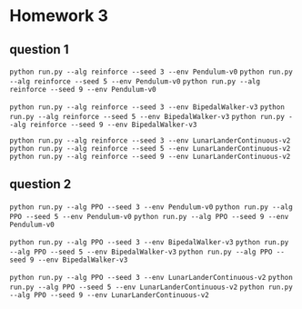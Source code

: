 # Homework 3    

## question 1    

`python run.py --alg reinforce --seed 3 --env Pendulum-v0`
`python run.py --alg reinforce --seed 5 --env Pendulum-v0`
`python run.py --alg reinforce --seed 9 --env Pendulum-v0`

`python run.py --alg reinforce --seed 3 --env BipedalWalker-v3`
`python run.py --alg reinforce --seed 5 --env BipedalWalker-v3`
`python run.py --alg reinforce --seed 9 --env BipedalWalker-v3`

`python run.py --alg reinforce --seed 3 --env LunarLanderContinuous-v2`
`python run.py --alg reinforce --seed 5 --env LunarLanderContinuous-v2`
`python run.py --alg reinforce --seed 9 --env LunarLanderContinuous-v2`

## question 2    

`python run.py --alg PPO --seed 3 --env Pendulum-v0`
`python run.py --alg PPO --seed 5 --env Pendulum-v0`
`python run.py --alg PPO --seed 9 --env Pendulum-v0`

`python run.py --alg PPO --seed 3 --env BipedalWalker-v3`
`python run.py --alg PPO --seed 5 --env BipedalWalker-v3`
`python run.py --alg PPO --seed 9 --env BipedalWalker-v3` 

`python run.py --alg PPO --seed 3 --env LunarLanderContinuous-v2`
`python run.py --alg PPO --seed 5 --env LunarLanderContinuous-v2`
`python run.py --alg PPO --seed 9 --env LunarLanderContinuous-v2`




